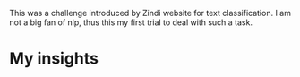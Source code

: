 This was a challenge introduced by Zindi website for text classification. I am not a big fan of nlp, thus this my first trial to deal with such a task.

# My insights
